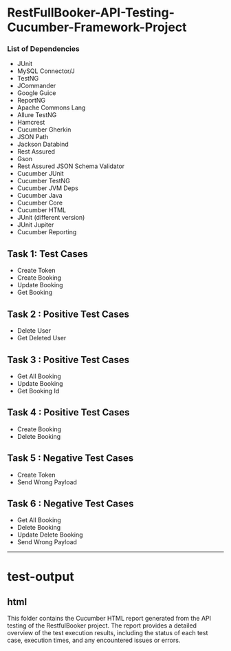 # RestFullBooker-API-Testing-Cucumber-Framework-Project


### List of Dependencies

- JUnit
- MySQL Connector/J
- TestNG
- JCommander
- Google Guice
- ReportNG
- Apache Commons Lang
- Allure TestNG
- Hamcrest
- Cucumber Gherkin
- JSON Path
- Jackson Databind
- Rest Assured
- Gson
- Rest Assured JSON Schema Validator
- Cucumber JUnit
- Cucumber TestNG
- Cucumber JVM Deps
- Cucumber Java
- Cucumber Core
- Cucumber HTML
- JUnit (different version)
- JUnit Jupiter
- Cucumber Reporting
  


## Task 1: Test Cases
- Create Token
- Create Booking
- Update Booking
- Get Booking


## Task 2 : Positive Test Cases
- Delete User
- Get Deleted User

## Task 3 : Positive Test Cases
- Get All Booking
- Update Booking
- Get Booking Id

## Task 4 : Positive Test Cases
- Create Booking
- Delete Booking
  
## Task 5 : Negative Test Cases
- Create Token
- Send Wrong Payload

## Task 6 : Negative Test Cases
- Get All Booking
- Delete Booking
- Update Delete Booking
- Send Wrong Payload

______________________________________________________________________________________________

# test-output
 ## html 

 This folder contains the Cucumber HTML report generated from the API testing of the RestfulBooker project. The report provides a detailed overview of the test execution results, including the status of each test case, execution times, and any encountered issues or errors.
  
